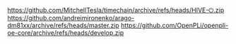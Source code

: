 https://github.com/MitchellTesla/timechain/archive/refs/heads/HIVE-⏻.zip
https://github.com/andreimironenko/arago-dm81xx/archive/refs/heads/master.zip
https://github.com/OpenPLi/openpli-oe-core/archive/refs/heads/develop.zip
